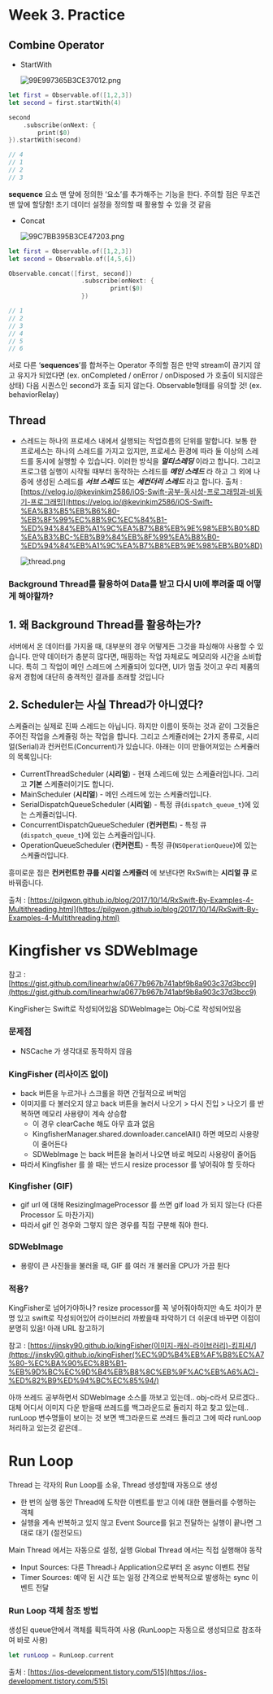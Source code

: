 # Week 3. Practice

## Combine Operator

- StartWith
    
    ![99E997365B3CE37012.png](./img/99E997365B3CE37012.png)
    

```swift
let first = Observable.of([1,2,3])
let second = first.startWith(4)

second
	.subscribe(onNext: {
		print($0)
}).startWith(second)

// 4
// 1
// 2
// 3
```

**sequence** 요소 맨 앞에 정의한 ‘요소’를 추가해주는 기능을 한다.
주의할 점은 무조건 맨 앞에 할당함!
초기 데이터 설정을 정의할 때 활용할 수 있을 것 같음

- Concat
    
    ![99C7BB395B3CE47203.png](./img/99C7BB395B3CE47203.png)
    

```swift
let first = Observable.of([1,2,3])
let second = Observable.of([4,5,6])

Observable.concat([first, second])
					.subscribe(onNext: {
							print($0)
					})

// 1
// 2
// 3
// 4
// 5
// 6
```

서로 다른 ‘**sequences**’를 합쳐주는 Operator
주의할 점은 만약 stream이 끊기지 않고 유지가 되었다면 
(ex. onCompleted / onError / onDisposed 가 호출이 되지않은 상태)
다음 시퀀스인 second가 호출 되지 않는다.  Observable형태를 유의할 것! (ex. behaviorRelay)

## Thread

- 스레드는 하나의 프로세스 내에서 실행되는 작업흐름의 단위를 말합니다. 보통 한 프로세스는 하나의 스레드를 가지고 있지만, 프로세스 환경에 따라 둘 이상의 스레드를 동시에 실행할 수 있습니다. 이러한 방식을 ***멀티스레딩*** 이라고 합니다. 그리고 프로그램 실행이 시작될 때부터 동작하는 스레드를 ***메인 스레드*** 라 하고 그 외에 나중에 생성된 스레드를 ***서브 스레드*** 또는 ***세컨더리 스레드*** 라고 합니다.
출처 : [https://velog.io/@kevinkim2586/iOS-Swift-공부-동시성-프로그래밍과-비동기-프로그래밍](https://velog.io/@kevinkim2586/iOS-Swift-%EA%B3%B5%EB%B6%80-%EB%8F%99%EC%8B%9C%EC%84%B1-%ED%94%84%EB%A1%9C%EA%B7%B8%EB%9E%98%EB%B0%8D%EA%B3%BC-%EB%B9%84%EB%8F%99%EA%B8%B0-%ED%94%84%EB%A1%9C%EA%B7%B8%EB%9E%98%EB%B0%8D)
    
    ![thread.png](./img/thread.png)
    

### Background Thread를 활용하여 Data를 받고 다시 UI에 뿌려줄 때 어떻게 해야할까?

## 1. 왜 Background Thread를 활용하는가?

서버에서 온 데이터를 가지올 때, 대부분의 경우 어떻게든 그것을 파싱해야 사용할 수 있습니다. 만약 데이터가 충분히 많다면, 매핑하는 작업 자체로도 메모리와 시간을 소비합니다. 특히 그 작업이 메인 스레드에 스케쥴되어 있다면, UI가 멈출 것이고 우리 제품의 유저 경험에 대단히 충격적인 결과를 초래할 것입니다

## 2. Scheduler는 사실 Thread가 아니였다?

스케쥴러는 실제로 진짜 스레드는 아닙니다. 하지만 이름이 뜻하는 것과 같이 그것들은 주어진 작업을 스케쥴링 하는 작업을 합니다. 그리고 스케쥴러에는 2가지 종류로, 시리얼(Serial)과 컨커런트(Concurrent)가 있습니다. 아래는 이미 만들어져있는 스케쥴러의 목록입니다:

- CurrentThreadScheduler (**시리얼**) - 현재 스레드에 있는 스케쥴러입니다. 그리고 **기본** 스케쥴러이기도 합니다.
- MainScheduler (**시리얼**) - 메인 스레드에 있는 스케쥴러입니다.
- SerialDispatchQueueScheduler (**시리얼**) - 특정 큐(`dispatch_queue_t`)에 있는 스케쥴러입니다.
- ConcurrentDispatchQueueScheduler (**컨커런트**) - 특정 큐(`dispatch_queue_t`)에 있는 스케쥴러입니다.
- OperationQueueScheduler (**컨커런트**) - 특정 큐(`NSOperationQueue`)에 있는 스케쥴러입니다.

흥미로운 점은 **컨커런트한 큐를 시리얼 스케쥴러** 에 보낸다면 RxSwift는 **시리얼 큐** 로 바꿔줍니다.

출처 : [https://pilgwon.github.io/blog/2017/10/14/RxSwift-By-Examples-4-Multithreading.html](https://pilgwon.github.io/blog/2017/10/14/RxSwift-By-Examples-4-Multithreading.html)

# Kingfisher vs SDWebImage

참고 : [https://gist.github.com/linearhw/a0677b967b741abf9b8a903c37d3bcc9](https://gist.github.com/linearhw/a0677b967b741abf9b8a903c37d3bcc9)

KingFisher는 Swift로 작성되어있음
SDWebImage는 Obj-C로 작성되어있음

### **문제점**

- NSCache 가 생각대로 동작하지 않음

### **KingFisher (리사이즈 없이)**

- back 버튼을 누르거나 스크롤을 하면 간헐적으로 버벅임
- 이미지를 다 불러오지 않고 back 버튼을 눌러서 나오기 > 다시 진입 > 나오기 를 반복하면 메모리 사용량이 계속 상승함
    - 이 경우 clearCache 해도 아무 효과 없음
    - KingfisherManager.shared.downloader.cancelAll() 하면 메모리 사용량이 줄어든다
    - SDWebImage 는 back 버튼을 눌러서 나오면 바로 메모리 사용량이 줄어듬
- 따라서 Kingfisher 를 쓸 때는 반드시 resize processor 를 넣어줘야 할 듯하다

### **Kingfisher (GIF)**

- gif url 에 대해 ResizingImageProcessor 를 쓰면 gif load 가 되지 않는다 (다른 Processor 도 마찬가지)
- 따라서 gif 인 경우와 그렇지 않은 경우를 직접 구분해 줘야 한다.

### **SDWebImage**

- 용량이 큰 사진들을 불러올 때, GIF 를 여러 개 불러올 CPU가 가끔 튄다

### 적용?

KingFisher로 넘어가야하나? resize processor를 꼭 넣어줘야하지만
속도 차이가 분명 있고 swift로 작성되어있어 라이브러리 까봤을때 파악하기 더 쉬운데
바꾸면 이점이 분명히 있음! 아래 URL 참고하기

참고 : [https://jinsky90.github.io/kingFisher(이미지-캐싱-라이브러리)-킹피셔/](https://jinsky90.github.io/kingFisher(%EC%9D%B4%EB%AF%B8%EC%A7%80-%EC%BA%90%EC%8B%B1-%EB%9D%BC%EC%9D%B4%EB%B8%8C%EB%9F%AC%EB%A6%AC)-%ED%82%B9%ED%94%BC%EC%85%94/)

아까 쓰레드 공부하면서 SDWebImage 소스를 까보고 있는데.. obj-c라서 모르겠다..
대체 어디서 이미지 다운 받을때 쓰레드를 백그라운드로 돌리지 하고 찾고 있는데..
runLoop 변수명들이 보이는 것 보면 백그라운드로 쓰레드 돌리고 그에 따라 runLoop 처리하고 있는것 같은데..

# Run Loop

Thread 는 각자의 Run Loop를 소유, Thread 생성할때 자동으로 생성

- 한 번의 실행 동안 Thread에 도착한 이벤트를 받고 이에 대한 핸들러를 수행하는 객체
- 실행을 계속 반복하고 있지 않고 Event Source를 읽고 전달하는 실행이 끝나면 그대로 대기 (절전모드)

Main Thread 에서는 자동으로 설정, 실행
Global Thread 에서는 직접 실행해야 동작

- Input Sources: 다른 Thread나 Application으로부터 온 async 이벤트 전달
- Timer Sources: 예약 된 시간 또는 일정 간격으로 반복적으로 발생하는 sync 이벤트 전달

### Run Loop 객체 참조 방법

생성된 queue안에서 객체를 획득하여 사용 (RunLoop는 자동으로 생성되므로 참조하여 바로 사용)

```swift
let runLoop = RunLoop.current
```

출처 : [https://ios-development.tistory.com/515](https://ios-development.tistory.com/515)

